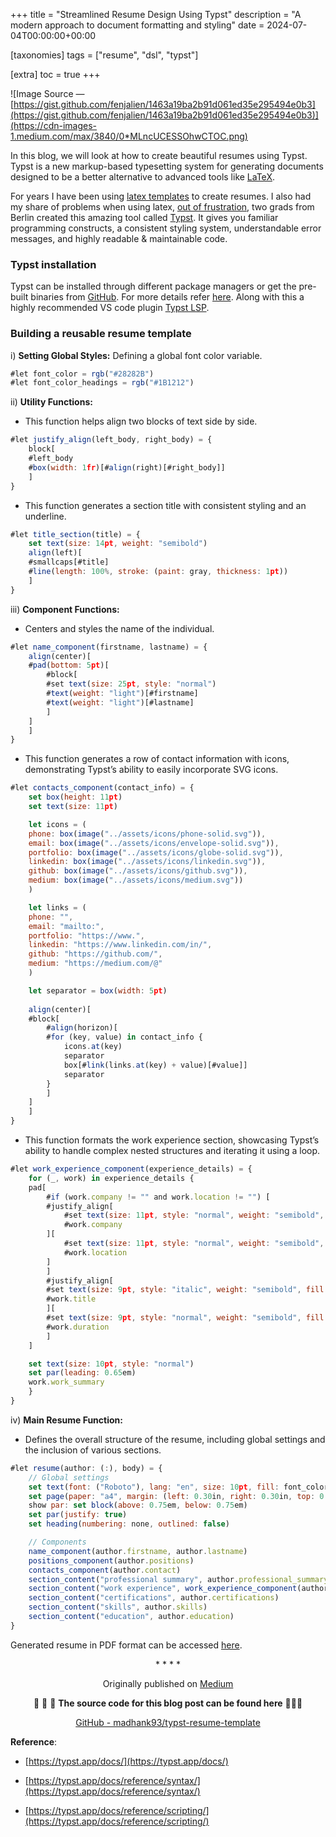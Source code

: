 +++
title = "Streamlined Resume Design Using Typst"
description = "A modern approach to document formatting and styling"
date = 2024-07-04T00:00:00+00:00

[taxonomies]
tags = ["resume", "dsl", "typst"]

[extra]
toc = true
+++

![Image Source — [https://gist.github.com/fenjalien/1463a19ba2b91d061ed35e295494e0b3](https://gist.github.com/fenjalien/1463a19ba2b91d061ed35e295494e0b3)](https://cdn-images-1.medium.com/max/3840/0*MLncUCESSOhwCTOC.png)

In this blog, we will look at how to create beautiful resumes using Typst. Typst is a new markup-based typesetting system for generating documents designed to be a better alternative to advanced tools like [LaTeX](https://www.latex-project.org/).

For years I have been using [latex templates](https://github.com/madhank93/latex-resume-template) to create resumes. I also had my share of problems when using latex, [out of frustration](https://typst.app/about/), two grads from Berlin created this amazing tool called [Typst](https://typst.app/). It gives you familiar programming constructs, a consistent styling system, understandable error messages, and highly readable & maintainable code.

### Typst installation

Typst can be installed through different package managers or get the pre-built binaries from [GitHub](https://github.com/typst/typst/releases). For more details refer [here](https://github.com/typst/typst?tab=readme-ov-file#installation). Along with this a highly recommended VS code plugin [Typst LSP](https://marketplace.visualstudio.com/items?itemName=nvarner.typst-lsp).

### Building a reusable resume template

i) **Setting Global Styles:** Defining a global font color variable.

```js
#let font_color = rgb("#28282B")
#let font_color_headings = rgb("#1B1212")
```
ii) **Utility Functions:**

* This function helps align two blocks of text side by side.

```js
#let justify_align(left_body, right_body) = {
    block[
    #left_body
    #box(width: 1fr)[#align(right)[#right_body]]
    ]
}
```

* This function generates a section title with consistent styling and an underline.

```js
#let title_section(title) = {
    set text(size: 14pt, weight: "semibold")
    align(left)[
    #smallcaps[#title]
    #line(length: 100%, stroke: (paint: gray, thickness: 1pt))
    ]
}
```

iii) **Component Functions:**

* Centers and styles the name of the individual.

```js
#let name_component(firstname, lastname) = {
    align(center)[
    #pad(bottom: 5pt)[
        #block[
        #set text(size: 25pt, style: "normal")
        #text(weight: "light")[#firstname]
        #text(weight: "light")[#lastname]
        ]
    ]
    ]
}
```

* This function generates a row of contact information with icons, demonstrating Typst’s ability to easily incorporate SVG icons.

```js
#let contacts_component(contact_info) = {
    set box(height: 11pt)
    set text(size: 11pt)

    let icons = (
    phone: box(image("../assets/icons/phone-solid.svg")),
    email: box(image("../assets/icons/envelope-solid.svg")),
    portfolio: box(image("../assets/icons/globe-solid.svg")),
    linkedin: box(image("../assets/icons/linkedin.svg")),
    github: box(image("../assets/icons/github.svg")),
    medium: box(image("../assets/icons/medium.svg"))
    )

    let links = (
    phone: "",
    email: "mailto:",
    portfolio: "https://www.",
    linkedin: "https://www.linkedin.com/in/",
    github: "https://github.com/",
    medium: "https://medium.com/@"
    )

    let separator = box(width: 5pt)
    
    align(center)[
    #block[
        #align(horizon)[
        #for (key, value) in contact_info {
            icons.at(key)
            separator
            box[#link(links.at(key) + value)[#value]]
            separator
        }
        ]
    ]
    ] 
}
```

* This function formats the work experience section, showcasing Typst’s ability to handle complex nested structures and iterating it using a loop.

```js
#let work_experience_component(experience_details) = {
    for (_, work) in experience_details {
    pad[
        #if (work.company != "" and work.location != "") [
        #justify_align[
            #set text(size: 11pt, style: "normal", weight: "semibold", fill: font_color_headings)
            #work.company
        ][
            #set text(size: 11pt, style: "normal", weight: "semibold", fill: font_color_headings)
            #work.location
        ]
        ]
        #justify_align[
        #set text(size: 9pt, style: "italic", weight: "semibold", fill: font_color_headings)
        #work.title
        ][
        #set text(size: 9pt, style: "normal", weight: "semibold", fill: font_color_headings)
        #work.duration
        ]
    ]

    set text(size: 10pt, style: "normal")
    set par(leading: 0.65em)
    work.work_summary
    }
}
```

iv) **Main Resume Function:**

* Defines the overall structure of the resume, including global settings and the inclusion of various sections.

```js
#let resume(author: (:), body) = {
    // Global settings
    set text(font: ("Roboto"), lang: "en", size: 10pt, fill: font_color, fallback: false)
    set page(paper: "a4", margin: (left: 0.30in, right: 0.30in, top: 0.20in, bottom: 0.20in))
    show par: set block(above: 0.75em, below: 0.75em)
    set par(justify: true)
    set heading(numbering: none, outlined: false)

    // Components
    name_component(author.firstname, author.lastname)
    positions_component(author.positions)
    contacts_component(author.contact)
    section_content("professional summary", author.professional_summary)
    section_content("work experience", work_experience_component(author.experience_details))
    section_content("certifications", author.certifications)
    section_content("skills", author.skills)
    section_content("education", author.education)
}
```

Generated resume in PDF format can be accessed [here](https://github.com/madhank93/typst-resume-template/blob/main/john_doe.pdf).

<div align="center">* * * *</div>

<center>

Originally published on [Medium](https://medium.com/@madhankumaravelu93/streamlined-resume-design-using-typst-b6cd603c97b3)

🌟 🌟 🌟 **The source code for this blog post can be found here** 🌟🌟🌟

[GitHub - madhank93/typst-resume-template](https://github.com/madhank93/typst-resume-template)

</center>

**Reference**:

* [https://typst.app/docs/](https://typst.app/docs/)

* [https://typst.app/docs/reference/syntax/](https://typst.app/docs/reference/syntax/)

* [https://typst.app/docs/reference/scripting/](https://typst.app/docs/reference/scripting/)